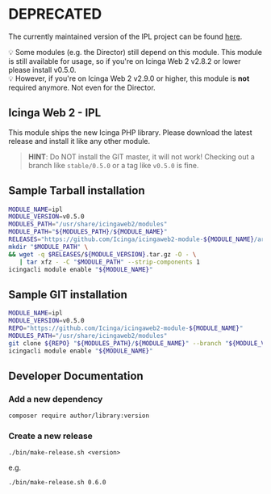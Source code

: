 # DEPRECATED

The currently maintained version of the IPL project can be found [here](https://github.com/Icinga/ipl).

💡 Some modules (e.g. the Director) still depend on this module. This module is still available for usage, so if you're on Icinga Web 2 v2.8.2 or lower please install v0.5.0.  
💡 However, if you're on Icinga Web 2 v2.9.0 or higher, this module is **not** required anymore. Not even for the Director.

## Icinga Web 2 - IPL

This module ships the new Icinga PHP library. Please download the latest
release and install it like any other module.

> **HINT**: Do NOT install the GIT master, it will not work! Checking out a
> branch like `stable/0.5.0` or a tag like `v0.5.0` is fine.

Sample Tarball installation
---------------------------

```sh
MODULE_NAME=ipl
MODULE_VERSION=v0.5.0
MODULES_PATH="/usr/share/icingaweb2/modules"
MODULE_PATH="${MODULES_PATH}/${MODULE_NAME}"
RELEASES="https://github.com/Icinga/icingaweb2-module-${MODULE_NAME}/archive"
mkdir "$MODULE_PATH" \
&& wget -q $RELEASES/${MODULE_VERSION}.tar.gz -O - \
   | tar xfz - -C "$MODULE_PATH" --strip-components 1
icingacli module enable "${MODULE_NAME}"
```

Sample GIT installation
-----------------------

```sh
MODULE_NAME=ipl
MODULE_VERSION=v0.5.0
REPO="https://github.com/Icinga/icingaweb2-module-${MODULE_NAME}"
MODULES_PATH="/usr/share/icingaweb2/modules"
git clone ${REPO} "${MODULES_PATH}/${MODULE_NAME}" --branch "${MODULE_VERSION}"
icingacli module enable "${MODULE_NAME}"
```

Developer Documentation
-----------------------

### Add a new dependency

    composer require author/library:version

### Create a new release

    ./bin/make-release.sh <version>

e.g.

    ./bin/make-release.sh 0.6.0
